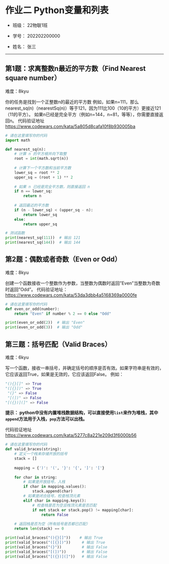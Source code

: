 # 作业二 Python变量和列表

- 班级： 22物联1班

- 学号： 202202200000

- 姓名： 张三

---

## 第1题：求离整数n最近的平方数（Find Nearest square number）

难度：8kyu

你的任务是找到一个正整数n的最近的平方数
例如，如果n=111，那么nearest_sq(n)（nearestSq(n)）等于121，因为111比100（10的平方）更接近121（11的平方）。
如果n已经是完全平方（例如n=144，n=81，等等），你需要直接返回n。
代码验证地址
<https://www.codewars.com/kata/5a805d8cafa10f8b930005ba>

```python
# 请在这里填写你的代码
import math

def nearest_sq(n):
    # 计算 n 的平方根并向下取整
    root = int(math.sqrt(n))
    
    # 计算下一个平方数和当前平方数
    lower_sq = root ** 2
    upper_sq = (root + 1) ** 2
    
    # 如果 n 已经是完全平方数，则直接返回 n
    if n == lower_sq:
        return n
    
    # 返回最近的平方数
    if (n - lower_sq) < (upper_sq - n):
        return lower_sq
    else:
        return upper_sq

# 测试函数
print(nearest_sq(111))  # 输出 121
print(nearest_sq(144))  # 输出 144


```

## 第2题：偶数或者奇数（Even or Odd）

难度：8kyu

创建一个函数接收一个整数作为参数，当整数为偶数时返回”Even”当整数为奇数时返回”Odd”。
代码验证地址：
<https://www.codewars.com/kata/53da3dbb4a5168369a0000fe>

```python
# 请在这里填写你的代码
def even_or_odd(number):
    return "Even" if number % 2 == 0 else "Odd"

print(even_or_odd(2))  # 输出 "Even"
print(even_or_odd(3))  # 输出 "Odd"

```

## 第三题：括号匹配（Valid Braces）

难度：6kyu

写一个函数，接收一串括号，并确定括号的顺序是否有效。如果字符串是有效的，它应该返回True，如果是无效的，它应该返回False。
例如：

```python
"(){}[]" => True 
"([{}])" => True
 "(}" => False
 "[(])" => False 
"[({})](]" => False
```

**提示：
python中没有内置堆栈数据结构，可以直接使用`list`来作为堆栈，其中`append`方法用于入栈，`pop`方法可以出栈。**

代码验证地址
<https://www.codewars.com/kata/5277c8a221e209d3f6000b56>

```python
# 请在这里填写你的代码
def valid_braces(string):
    # 定义一个栈来存储开放的括号
    stack = []
    
    mapping = {')': '(', '}': '{', ']': '['}
    
    for char in string:
        # 如果是开放括号，入栈
        if char in mapping.values():
            stack.append(char)
        # 如果是闭合括号，检查栈顶元素
        elif char in mapping.keys():
            # 检查栈是否为空且栈顶元素是否匹配
            if not stack or stack.pop() != mapping[char]:
                return False
    
    # 返回栈是否为空（所有括号是否都已匹配）
    return len(stack) == 0

print(valid_braces("(){}[]"))    # 输出 True
print(valid_braces("([{}])"))     # 输出 True
print(valid_braces("(}"))         # 输出 False
print(valid_braces("[(])"))       # 输出 False
print(valid_braces("[({})](]"))   # 输出 False

```
